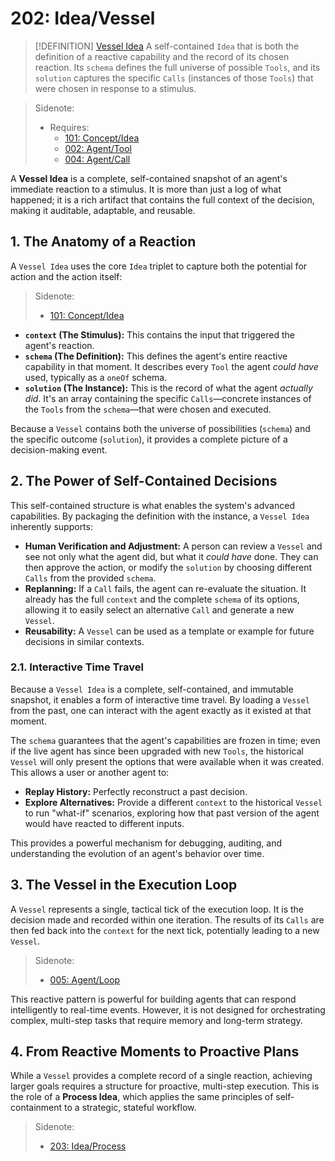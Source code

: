 # 202: Idea/Vessel

> [!DEFINITION] [Vessel Idea](./000_glossary.md)
> A self-contained `Idea` that is both the definition of a reactive capability and the record of its chosen reaction. Its `schema` defines the full universe of possible `Tools`, and its `solution` captures the specific `Calls` (instances of those `Tools`) that were chosen in response to a stimulus.

> Sidenote:
>
> - Requires:
>   - [101: Concept/Idea](./101_concept_idea.md)
>   - [002: Agent/Tool](./002_agent_tool.md)
>   - [004: Agent/Call](./004_agent_call.md)

A **Vessel Idea** is a complete, self-contained snapshot of an agent's immediate reaction to a stimulus. It is more than just a log of what happened; it is a rich artifact that contains the full context of the decision, making it auditable, adaptable, and reusable.

## 1. The Anatomy of a Reaction

A `Vessel Idea` uses the core `Idea` triplet to capture both the potential for action and the action itself:

> Sidenote:
>
> - [101: Concept/Idea](./101_concept_idea.md)

- **`context` (The Stimulus):** This contains the input that triggered the agent's reaction.
- **`schema` (The Definition):** This defines the agent's entire reactive capability in that moment. It describes every `Tool` the agent _could have_ used, typically as a `oneOf` schema.
- **`solution` (The Instance):** This is the record of what the agent _actually did_. It's an array containing the specific `Calls`—concrete instances of the `Tools` from the `schema`—that were chosen and executed.

Because a `Vessel` contains both the universe of possibilities (`schema`) and the specific outcome (`solution`), it provides a complete picture of a decision-making event.

## 2. The Power of Self-Contained Decisions

This self-contained structure is what enables the system's advanced capabilities. By packaging the definition with the instance, a `Vessel Idea` inherently supports:

- **Human Verification and Adjustment:** A person can review a `Vessel` and see not only what the agent did, but what it _could have_ done. They can then approve the action, or modify the `solution` by choosing different `Calls` from the provided `schema`.
- **Replanning:** If a `Call` fails, the agent can re-evaluate the situation. It already has the full `context` and the complete `schema` of its options, allowing it to easily select an alternative `Call` and generate a new `Vessel`.
- **Reusability:** A `Vessel` can be used as a template or example for future decisions in similar contexts.

### 2.1. Interactive Time Travel

Because a `Vessel Idea` is a complete, self-contained, and immutable snapshot, it enables a form of interactive time travel. By loading a `Vessel` from the past, one can interact with the agent exactly as it existed at that moment.

The `schema` guarantees that the agent's capabilities are frozen in time; even if the live agent has since been upgraded with new `Tools`, the historical `Vessel` will only present the options that were available when it was created. This allows a user or another agent to:

- **Replay History:** Perfectly reconstruct a past decision.
- **Explore Alternatives:** Provide a different `context` to the historical `Vessel` to run "what-if" scenarios, exploring how that past version of the agent would have reacted to different inputs.

This provides a powerful mechanism for debugging, auditing, and understanding the evolution of an agent's behavior over time.

## 3. The Vessel in the Execution Loop

A `Vessel` represents a single, tactical tick of the execution loop. It is the decision made and recorded within one iteration. The results of its `Calls` are then fed back into the `context` for the next tick, potentially leading to a new `Vessel`.

> Sidenote:
>
> - [005: Agent/Loop](./005_agent_loop.md)

This reactive pattern is powerful for building agents that can respond intelligently to real-time events. However, it is not designed for orchestrating complex, multi-step tasks that require memory and long-term strategy.

## 4. From Reactive Moments to Proactive Plans

While a `Vessel` provides a complete record of a single reaction, achieving larger goals requires a structure for proactive, multi-step execution. This is the role of a **Process Idea**, which applies the same principles of self-containment to a strategic, stateful workflow.

> Sidenote:
>
> - [203: Idea/Process](./203_idea_process.md)
